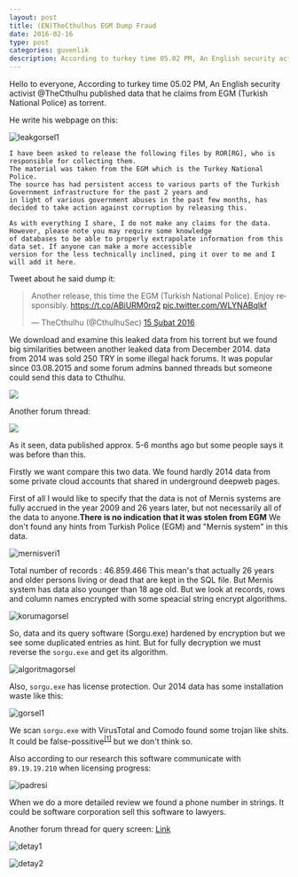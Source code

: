 ```yaml
---
layout: post
title: (EN)TheCthulhus EGM Dump Fraud
date: 2016-02-16
type: post
categories: guvenlik
description: According to turkey time 05.02 PM, An English security activist @TheCthulhu published data that he claims
---
```


Hello to everyone,
According to turkey time 05.02 PM, An English security activist @TheCthulhu published data that he claims from EGM (Turkish National Police) as torrent.

He write his webpage on this:

![leakgorsel1](/assets/leakgorsel1.png)

```
I have been asked to release the following files by ROR[RG], who is responsible for collecting them.
The material was taken from the EGM which is the Turkey National Police.
The source has had persistent access to various parts of the Turkish Government infrastructure for the past 2 years and
in light of various government abuses in the past few months, has decided to take action against corruption by releasing this.

As with everything I share, I do not make any claims for the data. However, please note you may require some knowledge
of databases to be able to properly extrapolate information from this data set. If anyone can make a more accessible
version for the less technically inclined, ping it over to me and I will add it here.
```

Tweet about he said dump it:

<blockquote class="twitter-tweet" data-lang="tr"><p lang="en" dir="ltr">Another release, this time the EGM (Turkish National Police). Enjoy responsibly. <a href="https://t.co/ABiURM0rq2">https://t.co/ABiURM0rq2</a> <a href="https://t.co/WLYNABqlkf">pic.twitter.com/WLYNABqlkf</a></p>&mdash; TheCthulhu (@CthulhuSec) <a href="https://twitter.com/CthulhuSec/status/699247420803309569">15 Şubat 2016</a></blockquote>
<script async src="//platform.twitter.com/widgets.js" charset="utf-8"></script>

We download and examine this leaked data from his torrent but we found big similarities between another leaked data from December 2014. data from 2014 was sold 250 TRY in some illegal hack forums. It was popular since 03.08.2015 and some forum admins banned threads but someone could send this data to Cthulhu.


![](/assets/leakforumgorsel1.png)

Another forum thread:

![](/assets/leakgorumgorsel2.png)

As it seen, data published approx. 5-6 months ago but some people says it was before than this.

Firstly we want compare this two data. We found hardly 2014 data from some private cloud accounts that shared in underground deepweb pages.

First of all I would like to specify that the data is not of Mernis systems are fully accrued in the year 2009 and 26 years later, but not necessarily all of the data to anyone.**There is no indication that it was stolen from EGM**
We don't found any hints from Turkish Police (EGM) and "Mernis system" in this data.

![mernisveri1](/assets/countgorsel.jpg)

Total number of records : 46.859.466 This mean's that actually 26 years and older persons living or dead that are kept in the SQL file. But Mernis system has data also younger than 18 age old.
But we look at records, rows and column names encrypted with some speacial string encrypt algorithms.

![korumagorsel](/assets/egmleakgorsel1.jpg)

So, data and its query software (Sorgu.exe) hardened by encryption but we see some duplicated entries as hint. But for fully decryption we must reverse the  `sorgu.exe` and get its algorithm.

![algoritmagorsel](/assets/sifrelemealgoritma.jpg)

Also, `sorgu.exe` has license protection. Our 2014 data has some installation waste like this:

![gorsel1](/assets/icerikgorsel.png)

We scan `sorgu.exe` with VirusTotal and Comodo found some trojan like shits. It could be false-possitive<sup>[[1]](https://forums.comodo.com/av-false-positivenegative-detection-reporting/all-dotfix-niceprotect-protected-applications-fp-t106050.0.html)</sup> but we don't think so.

Also according to our research this software communicate with `89.19.19.210` when licensing progress:

![ipadresi](/assets/Screenshot_2016-02-16_12-09-42.png)

When we do a more detailed review we found a phone number in strings. It could be software corporation sell this software to lawyers.

Another forum thread for query screen: [Link](http://deepwebtr.net/konu-Adres-Sorgu-Programi.html?pid=343331#pid343331)

![detay1](/assets/11855449_886336491421499_398067300_n.jpg)

![detay2](/assets/egm17gbdatas.PNG)
